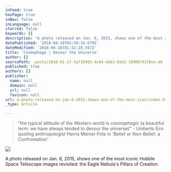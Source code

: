 ```yaml
---
inFeed: true
hasPage: true
inNav: false
inLanguage: null
starred: false
keywords: []
description: "A photo released on Jan. 6, 2015, shows one of the most iconic Hubble Space Telescope images revisited: the Eagle Nebula's Pillars of Creation."
datePublished: '2016-04-16T01:56:16.679Z'
dateModified: '2016-04-16T01:52:28.557Z'
title: 'Cosmophage | Devour the Universe'
author: []
sourcePath: _posts/2016-01-27-3a716995-4c84-4e63-b5e5-16906791f8ce.md
published: true
authors: []
publisher:
  name: null
  domain: null
  url: null
  favicon: null
url: a-photo-released-on-jan-6-2015-shows-one-of-the-most-icon/index.html
_type: Article

---
```

> "the typical attitude of the Western world is _cosmophagic_ (a beautiful term: we have always tended to devour the universe)" - Umberto Eco quoting anthropologist Harris Memel-Fote in 'Belief or Non-Belief: a Confrontation'

![](https://the-grid-user-content.s3-us-west-2.amazonaws.com/fd580483-8423-4127-8af2-4d458a057e5d.jpg)

A photo released on Jan. 6, 2015, shows one of the most iconic Hubble Space Telescope images revisited: the Eagle Nebula's Pillars of Creation.